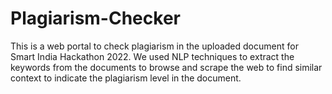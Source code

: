 # Plagiarism-Checker
This is a web portal to check plagiarism in the uploaded document for Smart India Hackathon 2022. We used NLP techniques to extract the keywords from the documents to browse and scrape the web to find similar context to indicate the plagiarism level in the document.
